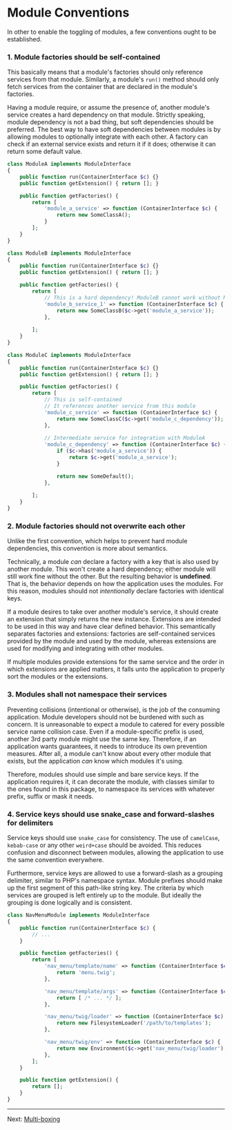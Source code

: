 # Module Conventions

In other to enable the toggling of modules, a few conventions ought to be established.

### 1. Module factories should be self-contained

This basically means that a module's factories should only reference services from that module. Similarly, a module's
`run()` method should only fetch services from the container that are declared in the module's factories. 

Having a module require, or assume the presence of, another module's service creates a hard dependency on that module.
Strictly speaking, module dependency is not a bad thing, but soft dependencies should be preferred. The best way to have
soft dependencies between modules is by allowing modules to optionally integrate with each other. A factory can check
if an external service exists and return it if it does; otherwise it can return some default value.

```php
class ModuleA implements ModuleInterface
{
    public function run(ContainerInterface $c) {}
    public function getExtension() { return []; }

    public function getFactories() {
        return [
            'module_a_service' => function (ContainerInterface $c) {
                return new SomeClassA();
            }
        ];
    }
}

class ModuleB implements ModuleInterface
{
    public function run(ContainerInterface $c) {}
    public function getExtension() { return []; }

    public function getFactories() {
        return [
            // This is a hard dependency! ModuleB cannot work without ModuleA
            'module_b_service_1' => function (ContainerInterface $c) {
                return new SomeClassB($c->get('module_a_service'));
            },
            
        ];
    }
}

class ModuleC implements ModuleInterface
{
    public function run(ContainerInterface $c) {}
    public function getExtension() { return []; }

    public function getFactories() {
        return [
            // This is self-contained
            // It references another service from this module
            'module_c_service' => function (ContainerInterface $c) {
                return new SomeClassC($c->get('module_c_dependency'));
            },
            
            // Intermediate service for integration with ModuleA
            'module_c_dependency' => function (ContainerInterface $c) {
                if ($c->has('module_a_service')) {
                    return $c->get('module_a_service');
                }

                return new SomeDefault(); 
            },
            
        ];
    }
}
```

### 2. Module factories should not overwrite each other

Unlike the first convention, which helps to prevent hard module dependencies, this convention is more about semantics.

Technically, a module _can_ declare a factory with a key that is also used by another module. This won't create a hard
dependency; either module will still work fine without the other. But the resulting behavior is **undefined**. That is,
the behavior depends on how the application uses the modules. For this reason, modules should not _intentionally_
declare factories with identical keys.

If a module desires to take over another module's service, it should create an extension that simply returns the new
instance. Extensions are intended to be used in this way and have clear defined behavior. This semantically separates 
factories and extensions: factories are self-contained services provided by the module and used by the module, whereas
extensions are used for modifying and integrating with other modules.

If multiple modules provide extensions for the same service and the order in which extensions are applied matters,
it falls unto the application to properly sort the modules or the extensions.

### 3. Modules shall not namespace their services

Preventing collisions (intentional or otherwise), is the job of the consuming application. Module developers should
not be burdened with such as concern. It is unreasonable to expect a module to catered for every possible service name
collision case. Even if a module-specific prefix is used, another 3rd party module might use the same key. Therefore,
if an application wants guarantees, it needs to introduce its own prevention measures. After all, a module can't know
about every other module that exists, but the application _can_ know which modules it's using.

Therefore, modules should use simple and bare service keys. If the application requires it, it can decorate the module,
with classes similar to the ones found in this package, to namespace its services with whatever prefix, suffix or mask
it needs.

### 4. Service keys should use snake_case and forward-slashes for delimiters

Service keys should use `snake_case` for consistency. The use of `camelCase`, `kebab-case` or any other `weird+case`
should be avoided. This reduces confusion and disconnect between modules, allowing the application to use the same
convention everywhere.

Furthermore, service keys are allowed to use a forward-slash as a grouping delimiter, similar to PHP's namespace syntax.
Module prefixes should make up the first segment of this path-like string key. The criteria by which services are
grouped is left entirely up to the module. But ideally the grouping is done logically and is consistent.

```php
class NavMenuModule implements ModuleInterface
{
    public function run(ContainerInterface $c) {
        // ...
    }

    public function getFactories() {
        return [
            'nav_menu/template/name' => function (ContainerInterface $c) {
                return 'menu.twig';
            },

            'nav_menu/template/args' => function (ContainerInterface $c) {
                return [ /* ... */ ];
            },

            'nav_menu/twig/loader' => function (ContainerInterface $c) {
                return new FilesystemLoader('/path/to/templates');
            },

            'nav_menu/twig/env' => function (ContainerInterface $c) {
                return new Environment($c->get('nav_menu/twig/loader'), [ /* ... */ ]);
            },
        ];
    }

    public function getExtension() {
        return [];
    }
}
```

---

Next: [Multi-boxing](multi-boxing.md)
